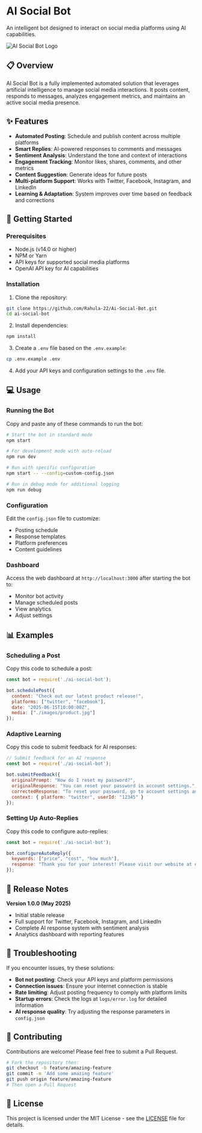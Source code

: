# AI Social Bot

An intelligent bot designed to interact on social media platforms using AI capabilities.

![AI Social Bot Logo](assets/logo.png)

## 📋 Overview

AI Social Bot is a fully implemented automated solution that leverages artificial intelligence to manage social media interactions. It posts content, responds to messages, analyzes engagement metrics, and maintains an active social media presence.

## ✨ Features

- **Automated Posting**: Schedule and publish content across multiple platforms
- **Smart Replies**: AI-powered responses to comments and messages
- **Sentiment Analysis**: Understand the tone and context of interactions
- **Engagement Tracking**: Monitor likes, shares, comments, and other metrics
- **Content Suggestion**: Generate ideas for future posts
- **Multi-platform Support**: Works with Twitter, Facebook, Instagram, and LinkedIn
- **Learning & Adaptation**: System improves over time based on feedback and corrections

## 🚀 Getting Started

### Prerequisites

- Node.js (v14.0 or higher)
- NPM or Yarn
- API keys for supported social media platforms
- OpenAI API key for AI capabilities

### Installation

1. Clone the repository:
```bash
git clone https://github.com/Rahula-22/Ai-Social-Bot.git
cd ai-social-bot
```

2. Install dependencies:
```bash
npm install
```
   
3. Create a `.env` file based on the `.env.example`:
```bash
cp .env.example .env
```

4. Add your API keys and configuration settings to the `.env` file.

## 💻 Usage

### Running the Bot

Copy and paste any of these commands to run the bot:

```bash
# Start the bot in standard mode
npm start

# For development mode with auto-reload
npm run dev

# Run with specific configuration
npm start -- --config=custom-config.json

# Run in debug mode for additional logging
npm run debug
```

### Configuration

Edit the `config.json` file to customize:

- Posting schedule
- Response templates
- Platform preferences
- Content guidelines

### Dashboard

Access the web dashboard at `http://localhost:3000` after starting the bot to:

- Monitor bot activity
- Manage scheduled posts
- View analytics
- Adjust settings

## 📊 Examples

### Scheduling a Post

Copy this code to schedule a post:

```javascript
const bot = require('./ai-social-bot');

bot.schedulePost({
  content: "Check out our latest product release!",
  platforms: ["twitter", "facebook"],
  date: "2025-06-15T10:00:00Z",
  media: ["./images/product.jpg"]
});
```

### Adaptive Learning

Copy this code to submit feedback for AI responses:

```javascript
// Submit feedback for an AI response
const bot = require('./ai-social-bot');

bot.submitFeedback({
  originalPrompt: "How do I reset my password?",
  originalResponse: "You can reset your password in account settings.",
  correctedResponse: "To reset your password, go to account settings and click on 'Security'. Then select 'Reset Password' and follow the instructions sent to your email.",
  context: { platform: "twitter", userId: "12345" }
});
```

### Setting Up Auto-Replies

Copy this code to configure auto-replies:

```javascript
const bot = require('./ai-social-bot');

bot.configureAutoReply({
  keywords: ["price", "cost", "how much"],
  response: "Thank you for your interest! Please visit our website at example.com/pricing for detailed pricing information."
});
```

## 🚀 Release Notes

**Version 1.0.0 (May 2025)**
- Initial stable release
- Full support for Twitter, Facebook, Instagram, and LinkedIn
- Complete AI response system with sentiment analysis
- Analytics dashboard with reporting features

## 🔧 Troubleshooting

If you encounter issues, try these solutions:

- **Bot not posting**: Check your API keys and platform permissions
- **Connection issues**: Ensure your internet connection is stable
- **Rate limiting**: Adjust posting frequency to comply with platform limits
- **Startup errors**: Check the logs at `logs/error.log` for detailed information
- **AI response quality**: Try adjusting the response parameters in `config.json`

## 🤝 Contributing

Contributions are welcome! Please feel free to submit a Pull Request.

```bash
# Fork the repository then:
git checkout -b feature/amazing-feature
git commit -m 'Add some amazing feature'
git push origin feature/amazing-feature
# Then open a Pull Request
```

## 📄 License

This project is licensed under the MIT License - see the [LICENSE](LICENSE) file for details.
